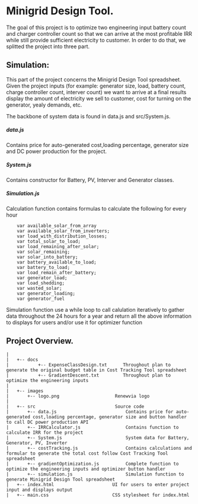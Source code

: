 # Minigrid Design Tool. 
The goal of this project is to optimize two engineering input battery count and charger controller count so that we can arrive at the most profitable IRR while still provide sufficient electricity to customer. In order to do that, we splitted the project into three part. 
## Simulation:  
This part of the project concerns the Minigrid Design Tool spreadsheet. Given the project inputs (for example: generator size, load, battery count, charge controller count, interver count) we want to arrive at a final results display the amount of electricity we sell to customer, cost for turning on the generator, yealy demands, etc. 

The backbone of system data is found in data.js and src/System.js. 
##### data.js 
Contains price for auto-generated cost,loading percentage, generator size and DC power production for the project. 
##### System.js 
Contains constructor for Battery, PV, Interver and Generator classes. 

##### Simulation.js
Calculation function contains formulas to calculate the following for every hour
```
    var available_solar_from_array
    var available_solar_from_inverters;
    var load_with_distribution_losses;
    var total_solar_to_load;
    var load_remaining_after_solar;
    var solar_remaining;
    var solar_into_battery;
    var battery_available_to_load;
    var battery_to_load;
    var load_remain_after_battery;
    var generator_load;
    var load_shedding;
    var wasted_solar;
    var generator_loading;
    var generator_fuel
```
Simulation function use a while loop to call calulation iteratively to gather data throughout the 24 hours for a year and return all the above information to displays for users and/or use it for optimizer function

## Project Overview. 

```
|
|   +-- docs
|           +-- ExpenseClassDesign.txt      Throughout plan to generate the original budget table in Cost Tracking Tool spreadsheet
|           +-- GradientDescent.txt         Throughout plan to optimize the engineering inputs
|
|   +-- images                      
|       +-- logo.png                     Renewvia logo
|
|   +-- src                              Source code
|       +-- data.js                          Contains price for auto-generated cost,loading percentage, generator size and button handler to call DC power production API
|       +-- IRRCalculator.js                 Contains function to calculate IRR for the project
|       +-- System.js                        System data for Battery, Generator, PV, Inverter
|       +-- costTracking.js                  Contains calculations and formular to generate the total cost follow Cost Tracking Tool spreadsheet
|       +-- gradientOptimization.js          Complete function to optimize the engineering inputs and optimizer button handler
|       +-- simulation.js                    Simulation function to generate Minigrid Design Tool spreadsheet
|   +-- index.html                      UI for users to enter project input and displays output
|   +-- main.css                        CSS stylesheet for index.html
```

